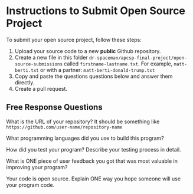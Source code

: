 # Instructions to Submit Open Source Project

To submit your open source project, follow these steps:

1. Upload your source code to a new **public** Github repository.
2. Create a new file in this folder `dr-spaceman/apcsp-final-project/open-source-submissions` called `firstname-lastname.txt`. For example, `matt-berti.txt` or with a partner: `matt-berti-donald-trump.txt`
3. Copy and paste the questions questions below and answer them directly.
4. Create a pull request.

## Free Response Questions

What is the URL of your repository? It should be something like `https://github.com/user-name/repository-name`

What programming languages did you use to build this program?

How did you test your program? Describe your testing process in detail.

What is ONE piece of user feedback you got that was most valuable in improving your program?

Your code is open source. Explain ONE way you hope someone will use your program code.
